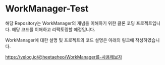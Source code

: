 # WorkManager-Test
해당 Repository는 WorkManager의 개념을 이해하기 위한 클론 코딩 프로젝트입니다. 해당 코드를 이해하고 리팩토링할 예정입니다. 


WorkManager에 대한 설명 및 프로젝트의 코드 설명은 아래의 링크에 작성하였습니다. 

https://velog.io/@heetaeheo/WorkManager를-사용해보자
